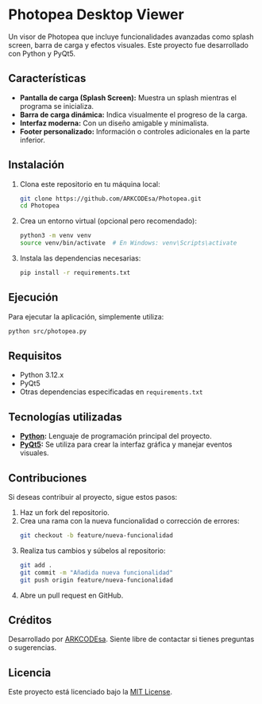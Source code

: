 # Photopea Desktop Viewer

Un visor de Photopea que incluye funcionalidades avanzadas como splash screen, barra de carga y efectos visuales. Este proyecto fue desarrollado con Python y PyQt5.

## Características

- **Pantalla de carga (Splash Screen):** Muestra un splash mientras el programa se inicializa.
- **Barra de carga dinámica:** Indica visualmente el progreso de la carga.
- **Interfaz moderna:** Con un diseño amigable y minimalista.
- **Footer personalizado:** Información o controles adicionales en la parte inferior.

## Instalación

1. Clona este repositorio en tu máquina local:
   ```bash
   git clone https://github.com/ARKCODEsa/Photopea.git
   cd Photopea
   ```

2. Crea un entorno virtual (opcional pero recomendado):
   ```bash
   python3 -m venv venv
   source venv/bin/activate  # En Windows: venv\Scripts\activate
   ```

3. Instala las dependencias necesarias:
   ```bash
   pip install -r requirements.txt
   ```

## Ejecución

Para ejecutar la aplicación, simplemente utiliza:

```bash
python src/photopea.py
```

## Requisitos

- Python 3.12.x
- PyQt5
- Otras dependencias especificadas en `requirements.txt`

## Tecnologías utilizadas

- **[Python](https://www.python.org/):** Lenguaje de programación principal del proyecto.
- **[PyQt5](https://riverbankcomputing.com/software/pyqt/intro):** Se utiliza para crear la interfaz gráfica y manejar eventos visuales.

## Contribuciones

Si deseas contribuir al proyecto, sigue estos pasos:

1. Haz un fork del repositorio.
2. Crea una rama con la nueva funcionalidad o corrección de errores:
   ```bash
   git checkout -b feature/nueva-funcionalidad
   ```
3. Realiza tus cambios y súbelos al repositorio:
   ```bash
   git add .
   git commit -m "Añadida nueva funcionalidad"
   git push origin feature/nueva-funcionalidad
   ```
4. Abre un pull request en GitHub.

## Créditos

Desarrollado por [ARKCODEsa](https://github.com/ARKCODEsa). Siente libre de contactar si tienes preguntas o sugerencias.

## Licencia

Este proyecto está licenciado bajo la [MIT License](LICENSE).